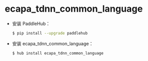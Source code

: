 # ecapa_tdnn_common_language
* 安装 PaddleHub：

    ```bash
    $ pip install --upgrade paddlehub
    ```

* 安装 ecapa_tdnn_common_language：

    ```bash
    $ hub install ecapa_tdnn_common_language
    ```
